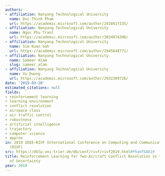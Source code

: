 ```yaml
---
authors:
- affiliation: Nanyang Technological University
  name: Duc-Thinh Pham
  url: https://academic.microsoft.com/author/2438417335/
- affiliation: Nanyang Technological University
  name: Ngoc Phu Trant
  url: https://academic.microsoft.com/author/3034974308/
- affiliation: Nanyang Technological University
  name: Sim Kuan Goh
  url: https://academic.microsoft.com/author/2945848771/
- affiliation: Nanyang Technological University
  name: Sameer Alam
  slug: sameer_alam
- affiliation: Nanyang Technological University
  name: Vu Duong
  url: https://academic.microsoft.com/author/2932309726/
date: '2019-03-20'
estimated_citations: null
fields:
- reinforcement learning
- learning environment
- conflict resolution
- airspace class
- air traffic control
- robustness
- artificial intelligence
- trajectory
- computer science
- approx
in: 2019 IEEE-RIVF International Conference on Computing and Communication Technologies
  (RIVF)
src: https://dblp.uni-trier.de/db/conf/rivf/rivf2019.html#PhamTGAD19
title: Reinforcement Learning for Two-Aircraft Conflict Resolution in the Presence
  of Uncertainty
year: 2019
---
```

